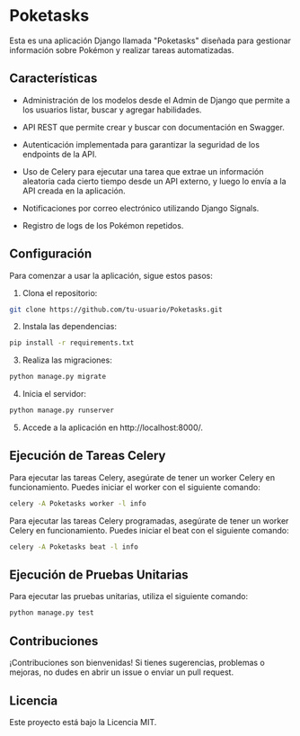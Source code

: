 # Poketasks

Esta es una aplicación Django llamada "Poketasks" diseñada para gestionar información sobre Pokémon y realizar tareas automatizadas.

## Características

- Administración de los modelos desde el Admin de Django que permite a los usuarios listar, buscar y agregar habilidades.

- API REST que permite crear y buscar con documentación en Swagger.

- Autenticación implementada para garantizar la seguridad de los endpoints de la API.

- Uso de Celery para ejecutar una tarea que extrae un información aleatoria cada cierto tiempo desde un API externo, y luego lo envía a la API creada en la aplicación.

- Notificaciones por correo electrónico utilizando Django Signals.

- Registro de logs de los Pokémon repetidos.

## Configuración

Para comenzar a usar la aplicación, sigue estos pasos:

1. Clona el repositorio:

```bash
git clone https://github.com/tu-usuario/Poketasks.git
```
2. Instala las dependencias:
```bash
pip install -r requirements.txt
```
3. Realiza las migraciones:
```bash
python manage.py migrate
```
4. Inicia el servidor:
```bash
python manage.py runserver
```
5. Accede a la aplicación en http://localhost:8000/.

## Ejecución de Tareas Celery
Para ejecutar las tareas Celery, asegúrate de tener un worker Celery en funcionamiento. Puedes iniciar el worker con el siguiente comando:
```bash
celery -A Poketasks worker -l info
```
Para ejecutar las tareas Celery programadas, asegúrate de tener un worker Celery en funcionamiento. Puedes iniciar el beat con el siguiente comando:
```bash
celery -A Poketasks beat -l info
```
## Ejecución de Pruebas Unitarias
Para ejecutar las pruebas unitarias, utiliza el siguiente comando:
```bash
python manage.py test
```
## Contribuciones
¡Contribuciones son bienvenidas! Si tienes sugerencias, problemas o mejoras, no dudes en abrir un issue o enviar un pull request.

## Licencia
Este proyecto está bajo la Licencia MIT.
